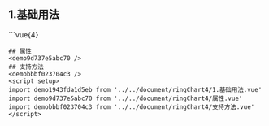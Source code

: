 ## 1.基础用法
<demo1943fda1d5eb />
```vue{4}
<template>
    <ring-chart-4 ref="chartRef" v-bind="chartOption"></ring-chart-4>
</template>

<script setup>
import { ref, onMounted } from 'vue';

const chartRef = ref();

const seriesData = [
    { value: 1048, name: '正常' },
    { value: 735, name: '故障' },
    { value: 580, name: '告警' },
    { value: 484, name: '离线' }
];
// 组合配置项
const chartOption = {
    seriesData
};

onMounted(() => chartRef.value.renderChart());
</script>
<style lang="scss" scoped>
.zrx-chart {
    height: 664px;
    background-color: rgb(3, 43, 68);
}
</style>
```
## 属性
<demo9d737e5abc70 />
## 支持方法
<demobbbf023704c3 />
<script setup>
import demo1943fda1d5eb from '../../document/ringChart4/1.基础用法.vue'
import demo9d737e5abc70 from '../../document/ringChart4/属性.vue'
import demobbbf023704c3 from '../../document/ringChart4/支持方法.vue'
</script>